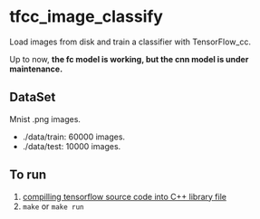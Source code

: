 # tfcc_image_classify

Load images from disk and train a classifier with TensorFlow_cc.

Up to now, **the fc model is working, but the cnn model is under maintenance.**

## DataSet

Mnist .png images.

- ./data/train: 60000 images.
- ./data/test: 10000 images.

## To run

1. [compilling tensorflow source code into C++ library file](https://github.com/hemajun815/tutorial/blob/master/tensorflow/compilling-tensorflow-source-code-into-C++-library-file.md)
2. `make` or `make run`